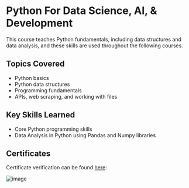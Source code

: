 # Python For Data Science, AI, & Development

This course teaches Python fundamentals, including data structures and data analysis, and these skills are used throughout the following courses.

## Topics Covered
- Python basics
- Python data structures
- Programming fundamentals
- APIs, web scraping, and working with files

## Key Skills Learned
- Core Python programming skills
- Data Analysis in Python using Pandas and Numpy libraries

## Certificates
Certificate verification can be found [here](https://www.coursera.org/account/accomplishments/verify/L5KSHJ5YUE65):

![image](https://github.com/ethanbenavides/Python-For-Data-Science-AI-Development/assets/57383185/91be141f-6fd6-48c7-870d-74bd2da3ad0f)
